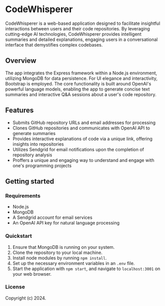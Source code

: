 # CodeWhisperer

CodeWhisperer is a web-based application designed to facilitate insightful interactions between users and their code repositories. By leveraging cutting-edge AI technologies, CodeWhisperer provides intelligent summaries and detailed explanations, engaging users in a conversational interface that demystifies complex codebases.

## Overview

The app integrates the Express framework within a Node.js environment, utilizing MongoDB for data persistence. For UI elegance and interactivity, Bootstrap is employed. The core functionality is built around OpenAI's powerful language models, enabling the app to generate concise text summaries and interactive Q&A sessions about a user's code repository.

## Features

- Submits GitHub repository URLs and email addresses for processing
- Clones GitHub repositories and communicates with OpenAI API to generate summaries
- Provides interactive explanations of code via a unique link, offering insights into repositories
- Utilizes Sendgrid for email notifications upon the completion of repository analysis
- Proffers a unique and engaging way to understand and engage with one's programming projects

## Getting started

### Requirements

- Node.js
- MongoDB
- A Sendgrid account for email services
- An OpenAI API key for natural language processing

### Quickstart

1. Ensure that MongoDB is running on your system.
2. Clone the repository to your local machine.
3. Install node modules by running `npm install`.
4. Set up the necessary environment variables in an `.env` file.
5. Start the application with `npm start`, and navigate to `localhost:3001` on your web browser.

### License

Copyright (c) 2024.